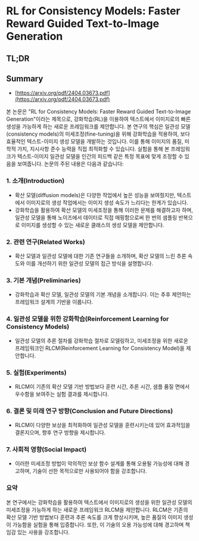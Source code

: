 # RL for Consistency Models: Faster Reward Guided Text-to-Image Generation
## TL;DR
## Summary
- [https://arxiv.org/pdf/2404.03673.pdf](https://arxiv.org/pdf/2404.03673.pdf)

본 논문은 "RL for Consistency Models: Faster Reward Guided Text-to-Image Generation"이라는 제목으로, 강화학습(RL)을 이용하여 텍스트에서 이미지로의 빠른 생성을 가능하게 하는 새로운 프레임워크를 제안합니다. 본 연구의 핵심은 일관성 모델(consistency models)의 미세조정(fine-tuning)을 위해 강화학습을 적용하여, 보다 효율적인 텍스트-이미지 생성 모델을 개발하는 것입니다. 이를 통해 이미지의 품질, 미학적 가치, 지시사항 준수 능력을 직접 최적화할 수 있습니다. 실험을 통해 본 프레임워크가 텍스트-이미지 일관성 모델을 인간의 피드백 같은 특정 목표에 맞게 조정할 수 있음을 보여줍니다. 논문의 주된 내용은 다음과 같습니다:

### 1. 소개(Introduction)
- 확산 모델(diffusion models)은 다양한 작업에서 높은 성능을 보여줬지만, 텍스트에서 이미지로의 생성 작업에서는 이미지 생성 속도가 느리다는 한계가 있습니다.
- 강화학습을 활용하여 확산 모델의 미세조정을 통해 이러한 문제를 해결하고자 하며, 일관성 모델을 통해 노이즈에서 데이터로 직접 매핑함으로써 한 번의 샘플링 반복으로 이미지를 생성할 수 있는 새로운 클래스의 생성 모델을 제안합니다.

### 2. 관련 연구(Related Works)
- 확산 모델과 일관성 모델에 대한 기존 연구들을 소개하며, 확산 모델의 느린 추론 속도와 이를 개선하기 위한 일관성 모델의 접근 방식을 설명합니다.

### 3. 기본 개념(Preliminaries)
- 강화학습과 확산 모델, 일관성 모델의 기본 개념을 소개합니다. 이는 추후 제안하는 프레임워크 설계의 기반을 이룹니다.

### 4. 일관성 모델을 위한 강화학습(Reinforcement Learning for Consistency Models)
- 일관성 모델의 추론 절차를 강화학습 절차로 모델링하고, 미세조정을 위한 새로운 프레임워크인 RLCM(Reinforcement Learning for Consistency Model)을 제안합니다.

### 5. 실험(Experiments)
- RLCM이 기존의 확산 모델 기반 방법보다 훈련 시간, 추론 시간, 샘플 품질 면에서 우수함을 보여주는 실험 결과를 제시합니다.

### 6. 결론 및 미래 연구 방향(Conclusion and Future Directions)
- RLCM이 다양한 보상을 최적화하여 일관성 모델을 훈련시키는데 있어 효과적임을 결론지으며, 향후 연구 방향을 제시합니다.

### 7. 사회적 영향(Social Impact)
- 이러한 미세조정 방법이 악의적인 보상 함수 설계를 통해 오용될 가능성에 대해 경고하며, 기술이 선한 목적으로만 사용되어야 함을 강조합니다.

### 요약
본 연구에서는 강화학습을 활용하여 텍스트에서 이미지로의 생성을 위한 일관성 모델의 미세조정을 가능하게 하는 새로운 프레임워크 RLCM을 제안합니다. RLCM은 기존의 확산 모델 기반 방법보다 훈련과 추론 속도를 크게 향상시키며, 높은 품질의 이미지 생성이 가능함을 실험을 통해 입증합니다. 또한, 이 기술의 오용 가능성에 대해 경고하며 책임감 있는 사용을 강조합니다.